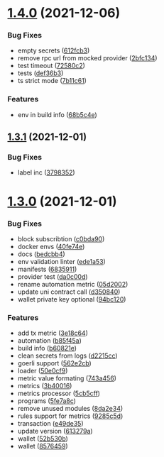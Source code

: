 # [1.4.0](https://github.com/lidofinance/lido-reward-allocation-bot/compare/1.3.1...1.4.0) (2021-12-06)


### Bug Fixes

* empty secrets ([612fcb3](https://github.com/lidofinance/lido-reward-allocation-bot/commit/612fcb380acc2a33e68e3f9542f80c9c88c6f2a8))
* remove rpc url from mocked provider ([2bfc134](https://github.com/lidofinance/lido-reward-allocation-bot/commit/2bfc1349c5046025a917f591953b1a900b625dc8))
* test timeout ([72580c2](https://github.com/lidofinance/lido-reward-allocation-bot/commit/72580c2857ee62623e0fbea5cdf816f4a01764bd))
* tests ([def36b3](https://github.com/lidofinance/lido-reward-allocation-bot/commit/def36b3d2259f4d8e59aae9fe40604851d341c80))
* ts strict mode ([7b11c61](https://github.com/lidofinance/lido-reward-allocation-bot/commit/7b11c610b591558a0defc61c2cfe934545eb10dc))


### Features

* env in build info ([68b5c4e](https://github.com/lidofinance/lido-reward-allocation-bot/commit/68b5c4e46564bf46b193b72f472c3002615d819b))



## [1.3.1](https://github.com/lidofinance/lido-reward-allocation-bot/compare/1.3.0...1.3.1) (2021-12-01)


### Bug Fixes

* label inc ([3798352](https://github.com/lidofinance/lido-reward-allocation-bot/commit/379835254a29e3bfa07b4efb14c195f040f74b14))



# [1.3.0](https://github.com/lidofinance/lido-reward-allocation-bot/compare/1.1.0...1.3.0) (2021-12-01)


### Bug Fixes

* block subscribtion ([c0bda90](https://github.com/lidofinance/lido-reward-allocation-bot/commit/c0bda90b9388bec426d7cc8dce5514da9d254cc0))
* docker envs ([40fe74e](https://github.com/lidofinance/lido-reward-allocation-bot/commit/40fe74efe61a946910bf8f7f609033b25d3c9077))
* docs ([bedcbb4](https://github.com/lidofinance/lido-reward-allocation-bot/commit/bedcbb4e526a616df636b8c4fc339d169a43a1c7))
* env validation linter ([ede1a53](https://github.com/lidofinance/lido-reward-allocation-bot/commit/ede1a530058dcddb1308b235e19fff00f6daf8ab))
* manifests ([6835911](https://github.com/lidofinance/lido-reward-allocation-bot/commit/68359114fd2f04b568e7dce2c9a68a8a9ef856b5))
* provider test ([da0c00d](https://github.com/lidofinance/lido-reward-allocation-bot/commit/da0c00d6d0f8da7ab7529e4084f811aa00d9257c))
* rename automation metric ([05d2002](https://github.com/lidofinance/lido-reward-allocation-bot/commit/05d20024f9245387feb20579524614d99e5616d0))
* update uni contract call ([d350840](https://github.com/lidofinance/lido-reward-allocation-bot/commit/d3508403f47f38634e8715a163893bd0322da411))
* wallet private key optional ([94bc120](https://github.com/lidofinance/lido-reward-allocation-bot/commit/94bc1200f0a92f1be207c9b942f43977e53448cc))


### Features

* add tx metric ([3e18c64](https://github.com/lidofinance/lido-reward-allocation-bot/commit/3e18c6418a8689f59a116004f1884a0b6bc1bc1a))
* automation ([b85f45a](https://github.com/lidofinance/lido-reward-allocation-bot/commit/b85f45a8b352f2622501344a616245e4d1f6e5cc))
* build info ([b60821e](https://github.com/lidofinance/lido-reward-allocation-bot/commit/b60821e4684c1a3ff701183a136698f9bc31ba9c))
* clean secrets from logs ([d2215cc](https://github.com/lidofinance/lido-reward-allocation-bot/commit/d2215cc5ed85a469ea6f20fea3ca3c082619629c))
* goerli support ([562e2cb](https://github.com/lidofinance/lido-reward-allocation-bot/commit/562e2cbd9f70b6bf1c3b5dabadc6299c6183195c))
* loader ([50e0cf9](https://github.com/lidofinance/lido-reward-allocation-bot/commit/50e0cf9f66ebe178cee4bf5b32eb90d1b9415914))
* metric value formating ([743a456](https://github.com/lidofinance/lido-reward-allocation-bot/commit/743a45608374ca99dc7c5973fbfc20077ddb5310))
* metrics ([3b40016](https://github.com/lidofinance/lido-reward-allocation-bot/commit/3b400163fcc7fb49abb70abda29e47fd439bfa5e))
* metrics processor ([5cb5cff](https://github.com/lidofinance/lido-reward-allocation-bot/commit/5cb5cff7f7dc733cfc9a299948dd785b2b09c190))
* programs ([5fe7a8c](https://github.com/lidofinance/lido-reward-allocation-bot/commit/5fe7a8c50d36cb51358bb63459d97573a00c2e9d))
* remove unused modules ([8da2e34](https://github.com/lidofinance/lido-reward-allocation-bot/commit/8da2e34bb4876d9013e635a84a54ae02bc0fd90d))
* rules support for metrics ([9285c5d](https://github.com/lidofinance/lido-reward-allocation-bot/commit/9285c5d536bc21e5264f107fcc42a18d1fdf7c3b))
* transaction ([e49de35](https://github.com/lidofinance/lido-reward-allocation-bot/commit/e49de3589332960b9c64c17f725172f58efdb64e))
* update version ([613279a](https://github.com/lidofinance/lido-reward-allocation-bot/commit/613279a8c1c27352a6cb75d61ee31f249d4e4b4c))
* wallet ([52b530b](https://github.com/lidofinance/lido-reward-allocation-bot/commit/52b530b62ca0ba58e2b22e216ac6156a970233e7))
* wallet ([8576459](https://github.com/lidofinance/lido-reward-allocation-bot/commit/8576459f070af57aed33fb0264164bcb0c4430c9))



